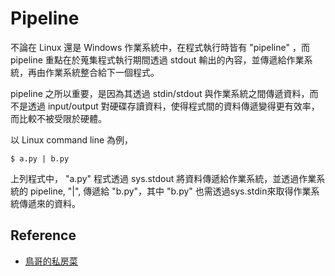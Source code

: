 # Pipeline

不論在 Linux 還是 Windows 作業系統中，在程式執行時皆有 "pipeline" ，而 pipeline 重點在於蒐集程式執行期間透過 stdout 輸出的內容，並傳遞給作業系統，再由作業系統整合給下一個程式。

pipeline 之所以重要，是因為其透過 stdin/stdout 與作業系統之間傳遞資料，而不是透過 input/output 對硬碟存讀資料，使得程式間的資料傳遞變得更有效率，而比較不被受限於硬體。

以 Linux command line 為例，

```text
$ a.py | b.py
```

上列程式中， "a.py" 程式透過 sys.stdout 將資料傳遞給作業系統，並透過作業系統的 pipeline, "\|", 傳遞給 "b.py"，其中 "b.py" 也需透過sys.stdin來取得作業系統傳遞來的資料。

## Reference

* [鳥哥的私房菜](http://linux.vbird.org/linux_basic/0210filepermission.php)


